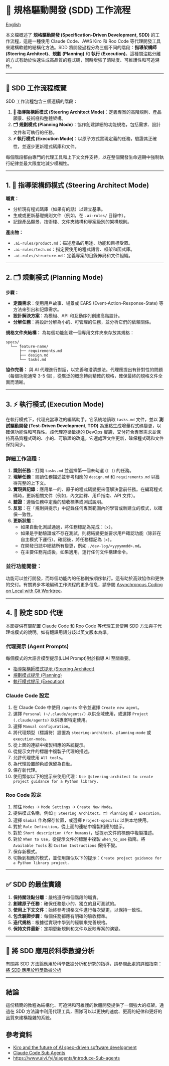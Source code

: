# 🌟 規格驅動開發 (SDD) 工作流程

[English](README.md)

本文檔概述了 **規格驅動開發 (Specification-Driven Development, SDD)** 的工作流程，這是一種使用 Claude Code、AWS Kiro 和 Roo Code 等代理開發工具來建構軟體的結構化方法。SDD 將開發過程分為三個不同的階段：**指導架構師 (Steering Architect)**、**規劃 (Planning)** 和 **執行 (Execution)**。這種關注點分離的方式有助於快速生成高品質的程式碼，同時增強了清晰度、可維護性和可追溯性。

---

## 🚀 SDD 工作流程概覽

SDD 工作流程包含三個連續的階段：

1.  **🧭 指導架構師模式 (Steering Architect Mode)**：定義專案的高階規則、產品願景、技術棧和整體架構。
2.  **🗂️ 規劃模式 (Planning Mode)**：協作創建詳細的功能規格，包括需求、設計文件和可執行的任務。
3.  **⚡ 執行模式 (Execution Mode)**：以原子方式實現定義的任務，驗證其正確性，並逐步更新程式碼庫和文件。

每個階段都由專門的代理工具和上下文文件支持，以在整個開發生命週期中強制執行紀律並最大限度地減少模糊性。

---

## 1. 🧭 指導架構師模式 (Steering Architect Mode)

**職責：**
- 分析現有程式碼庫（如果有的話）以建立基準。
- 生成或更新基礎規則文件（例如，在 `.ai-rules/` 目錄中）。
- 記錄產品願景、技術棧、文件夾結構和專案級別的架構規則。

**產出物：**
- `.ai-rules/product.md`：描述產品的用途、功能和目標受眾。
- `.ai-rules/tech.md`：指定要使用的程式語言、框架和函式庫。
- `.ai-rules/structure.md`：定義專案的目錄佈局和文件組織。

---

## 2. 🗂️ 規劃模式 (Planning Mode)

**步驟：**
- **定義需求**：使用用戶故事、場景或 EARS (Event-Action-Response-State) 等方法來引出和記錄需求。
- **設計解決方案**：為模組、API 和互動序列創建高階設計。
- **分解任務**：將設計分解為小的、可管理的任務，並分析它們的依賴關係。

**規格文件夾結構：**
為每個功能創建一個專用文件夾來存放其規格：
```text
specs/
  └── feature-name/
      ├── requirements.md
      ├── design.md
      └── tasks.md
```

**協作完善：**
與 AI 代理進行對話，以完善和澄清想法。代理應提出有針對性的問題（每個功能通常 3-5 個），從廣泛的概念轉向精確的規格，確保最終的規格文件全面而清晰。

---

## 3. ⚡ 執行模式 (Execution Mode)

在執行模式下，代理充當專注的編碼助手。它系統地讀取 `tasks.md` 文件，並以 **測試驅動開發 (Test-Driven Development, TDD)** 為重點生成增量程式碼變更，以確保功能性和可靠性。該代理遵循敏捷的 DevOps 實踐，交付符合專案需求並保持高品質程式碼的、小的、可驗證的改進。它還處理文件更新，確保程式碼和文件保持同步。

### 詳細工作流程：
1.  **識別任務**：打開 `tasks.md` 並選擇第一個未勾選 (`[ ]`) 的任務。
2.  **理解任務**：閱讀任務描述並參考相應的 `design.md` 和 `requirements.md` 以獲得完整的上下文。
3.  **實現與記錄**：應用單一的、原子的程式碼變更來僅解決當前任務。在編寫程式碼時，更新相關文件（例如，內文註釋、用戶指南、API 文件）。
4.  **驗證**：遵循任務中定義的驗收標準或測試說明。
5.  **反思**：在「規則與提示」中記錄任何專案範圍內的學習或新建立的模式，以確保一致性。
6.  **更新狀態**：
    - 如果自動化測試通過，將任務標記為完成：`[x]`。
    - 如果是手動驗證或不存在測試，則總結變更並要求用戶確認功能（除非在自主模式下運行）。確認後，將任務標記為 `[x]`。
    - 在開發日誌中總結所有變更，例如 `./dev-log/<yyyymmdd>.md`。
    - 在主要任務完成後，如果適用，運行任何文件構建命令。

### 並行功能開發：
功能可以並行開發，而每個功能內的任務則按順序執行。這有助於高效協作和更快的交付。有關異步本地編碼工作流程的更多信息，請參閱 [Asynchronous Coding on Local with Git Worktree](https://gist.github.com/jackyko1991/deb71662444b021c28f38e22c40be53d)。

---

## 4. 🤖 設定 SDD 代理

本節提供有關配置 Claude Code 和 Roo Code 等代理工具使用 SDD 方法與子代理或模式的說明。如有翻譯用語分歧以英文版本為準。

### 代理提示 (Agent Prompts)
每個模式的大語言模型提示(LLM Prompt)對於指導 AI 至關重要。
- [指導架構師模式提示 (Steering Architect)](steering-architect-prompt.md)
- [規劃模式提示 (Planning)](planning-mode-prompt.md)
- [執行模式提示 (Execution)](execution-mode-prompt.md)

### Claude Code 設定
1.  在 Claude Code 中使用 `/agents` 命令並選擇 `Create new agent`。
2.  選擇 `Personal (~/.claude/agents/)` 以供全域使用，或選擇 `Project (.claude/agents)` 以供專案特定使用。
3.  選擇 `Manual configuration`。
4.  將代理類型（標識符）設置為 `steering-architect`、`planning-mode` 或 `execution-mode`。
5.  從上面的連結中複製相應的系統提示。
6.  從提示文件的標題中複製子代理的描述。
7.  允許代理使用 `All tools`。
8.  為代理設置顏色或保留為自動。
9.  保存新代理。
10. 使用類似以下的提示來使用代理：`Use @steering-architect to create project guidance for a Python library.`

### Roo Code 設定
1.  前往 `Modes` -> `Mode Settings` -> `Create New Mode`。
2.  提供模式名稱，例如 `🧭 Steering Architect`、`🗂️ Planning` 或 `⚡ Execution`。
3.  選擇 `Global` 作為保存位置，或選擇 `Project-specific` 以供本地使用。
4.  對於 `Role Definition`，從上面的連結中複製相應的提示。
5.  對於 `Short description (for humans)`，從提示文件的標題中複製描述。
6.  對於 `When to Use`，從提示文件的標題中複製 `when_to_use` 指南。將 `Available Tools` 和 `Custom Instructions` 保持不變。
7.  保存新模式。
8.  切換到相應的模式，並使用類似以下的提示：`Create project guidance for a Python library project.`

---

## ✅ SDD 的最佳實踐

1.  **保持關注點分離**：嚴格遵守每個階段的職責。
2.  **創建原子任務**：確保任務是小的、獨立的且可測試的。
3.  **使用上下文文件**：始終參考規格文件進行每次變更，以保持一致性。
4.  **包含驗證步驟**：每個任務都應有明確的驗收標準。
5.  **迭代規格**：根據從實現中學到的經驗來完善規格。
6.  **保持文件最新**：定期更新規則和文件以反映專案的演變。


---

## 🔬 將 SDD 應用於科學數據分析

有關將 SDD 方法論應用於科學數據分析和研究的指導，請參閱此處的詳細指南：[將 SDD 應用於科學數據分析](scientific-application.zh-Hant.md)

---

## 結論

這份精簡的教程為結構化、可追溯和可維護的軟體開發提供了一個強大的框架。通過在 SDD 方法論中利用代理工具，團隊可以以更快的速度、更高的紀律和更好的品質來建構複雜的系統。

## 參考資料
- [Kiro and the future of AI spec-driven software development](https://kiro.dev/blog/kiro-and-the-future-of-software-development/)
- [Claude Code Sub Agents](https://docs.anthropic.com/en/docs/claude-code/sub-agents)
- https://www.aivi.fyi/aiagents/introduce-Sub-agents